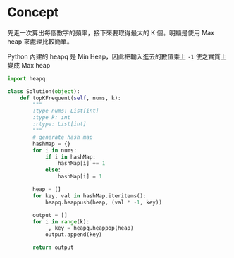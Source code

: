 # Concept
先走一次算出每個數字的頻率，接下來要取得最大的 K 個。明顯是使用 Max heap 來處理比較簡單。

Python 內建的 heapq 是 Min Heap，因此把輸入進去的數值乘上 `-1` 使之實質上變成 Max heap

```py
import heapq

class Solution(object):
    def topKFrequent(self, nums, k):
        """
        :type nums: List[int]
        :type k: int
        :rtype: List[int]
        """
        # generate hash map
        hashMap = {}
        for i in nums:
            if i in hashMap:
                hashMap[i] += 1
            else:
                hashMap[i] = 1

        heap = []
        for key, val in hashMap.iteritems():
            heapq.heappush(heap, (val * -1, key))

        output = []
        for i in range(k):
            _, key = heapq.heappop(heap)
            output.append(key)

        return output
```

